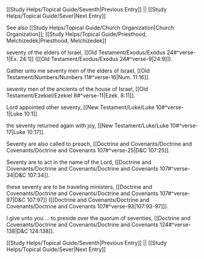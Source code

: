 [[Study Helps/Topical Guide/Seventh|Previous Entry]]  ||  [[Study Helps/Topical Guide/Sever|Next Entry]]

 See also [[Study Helps/Topical Guide/Church Organization|Church Organization]]; [[Study Helps/Topical Guide/Priesthood, Melchizedek|Priesthood, Melchizedek]]

 seventy of the elders of Israel, [[Old Testament/Exodus/Exodus 24#^verse-1|Ex. 24:1]] ([[Old Testament/Exodus/Exodus 24#^verse-9|24:9]]).

 Gather unto me seventy men of the elders of Israel, [[Old Testament/Numbers/Numbers 11#^verse-16|Num. 11:16]].

 seventy men of the ancients of the house of Israel, [[Old Testament/Ezekiel/Ezekiel 8#^verse-11|Ezek. 8:11]].

 Lord appointed other seventy, [[New Testament/Luke/Luke 10#^verse-1|Luke 10:1]].

 the seventy returned again with joy, [[New Testament/Luke/Luke 10#^verse-17|Luke 10:17]].

 Seventy are also called to preach, [[Doctrine and Covenants/Doctrine and Covenants/Doctrine and Covenants 107#^verse-25|D&C 107:25]].

 Seventy are to act in the name of the Lord, [[Doctrine and Covenants/Doctrine and Covenants/Doctrine and Covenants 107#^verse-34|D&C 107:34]].

 these seventy are to be traveling ministers, [[Doctrine and Covenants/Doctrine and Covenants/Doctrine and Covenants 107#^verse-97|D&C 107:97]] ([[Doctrine and Covenants/Doctrine and Covenants/Doctrine and Covenants 107#^verse-93|107:93-97]]).

 I give unto you ... to preside over the quorum of seventies, [[Doctrine and Covenants/Doctrine and Covenants/Doctrine and Covenants 124#^verse-138|D&C 124:138]].

[[Study Helps/Topical Guide/Seventh|Previous Entry]]  ||  [[Study Helps/Topical Guide/Sever|Next Entry]]